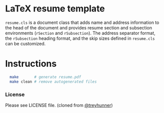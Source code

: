 # LaTeX resume template

`resume.cls` is a document class that adds name and address information to the
head of the document and provides resume section and subsection environments
(`rSection` and `rSubsection`).
The address separator format, the `rSubsection` heading format, and the skip
sizes defined in `resume.cls` can be customized.

# Instructions

```sh
  make       # generate resume.pdf
  make clean # remove autogenerated files
```

### License

Please see LICENSE file. (cloned from [@treyhunner](https://github.com/treyhunner))
